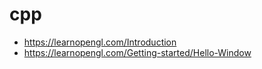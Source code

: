 # cpp
- https://learnopengl.com/Introduction
- https://learnopengl.com/Getting-started/Hello-Window
